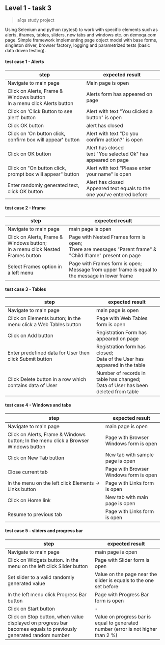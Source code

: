 ## Level 1 - task 3
> a1qa study project

Using Selenium and python (pytest) to work with specific elements such as alerts, iframes, tables, sliders, new tabs and windows etc. on demoqa.com page. Simple framework implementing page object model with base forms, singleton driver, browser factory, logging and parametrized tests (basic data driven testing).


#### test case 1 - Alerts

|  step | expected result  |
| ------------ | ------------ |
|  Navigate to main page | Main page is open  |
| Click on Alerts, Frame & Windows button <br> In a menu click Alerts button  | Alerts form has appeared on page  |
| Click on 'Click Button to see alert' button  | Alert with text "You clicked a button" is open  |
| Click OK button  | alert has closed  |
| Click on 'On button click, confirm box will appear' button | Alert with text "Do you confirm action?" is open |
| Click on OK button | Alert has closed <br> text "You selected Ok" has appeared on page |
|Click on "On button click, prompt box will appear" button|  Alert with text "Please enter your name" is open|
|Enter randomly generated text, click OK button| Alert has closed <br> Appeared text equals to the one you've entered before |


#### test case 2 - Iframe

| step  | expected result   |
| ------------ | ------------ |
|Navigate to main page|main page is open|
|Click on Alerts, Frame & Windows button;<br> In a menu click Nested Frames button| Page with Nested Frames form is open;<br> There are messages "Parent frame" & "Child Iframe" present on page|
|Select Frames option in a left menu| Page with Frames form is open;<br> Message from upper frame is equal to the message in lower frame|


#### test case 3 - Tables
| step  | expected result   |
| ------------ | ------------ |
|Navigate to main page|main page is open|
|Click on Elements button; In the menu click a Web Tables button| Page with Web Tables form is open|
|Click on Add button|Registration Form has appeared on page|
|Enter predefined data for User then click Submit button| Registration form has closed;<br>Data of the User has appeared in the table|
|Click Delete button in a row which contains data of User| Number of records in table has changed;<br> Data of User has been deleted from table|

#### test case 4 - Windows and tabs
| step  | expected result   |
| ------------ | ------------ |
|Navigate to main page|main page is open|
|Click on Alerts, Frame & Windows button; In the menu click a Browser Windows button| Page with Browser Windows form is open|
|Click on New Tab button| New tab with sample page is open|
|Close current tab|Page with Browser Windows form is open|
|In the menu on the left click Elements → Links button|Page with Links form is open|
|Click on Home link|New tab with main page is open|
|Resume to previous tab|Page with Links form is open|

#### test case 5 - sliders and progress bar
| step  | expected result   |
| ------------ | ------------ |
|Navigate to main page|main page is open|
|Click on Widgets button. In the menu on the left click Slider button|Page with Slider form is open|
|Set slider to a valid randomly generated value| Value on the page near the slider is equals to the one set before|
|In the left menu click Progress Bar button|Page with Progress Bar form is open|
|Click on Start button| - |
|Click on Stop button, when value displayed on progress bar becomes equals to previously generated random number|Value on progress bar is equal to generated number (error is not higher than 2 %)|
